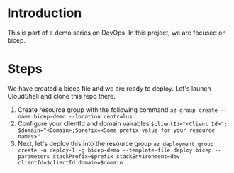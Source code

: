 # Introduction
This is part of a demo series on DevOps. In this project, we are focused on bicep.

# Steps
We have created a bicep file and we are ready to deploy. Let's launch CloudShell and clone this repo there.

1. Create resource group with the following command ``` az group create --name bicep-demo --location centralus ``` 
2. Configure your clientId and domain vairables ``` $clientId="<Client Id>"; $domain="<Domain>;$prefix=<Some prefix value for your resource names>" ```
3. Next, let's deploy this into the resource group ``` az deployment group create -n deploy-1 -g bicep-demo --template-file deploy.bicep --parameters stackPrefix=$prefix stackEnvironment=dev clientId=$clientId domain=$domain ```
